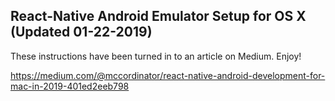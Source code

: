 ## React-Native Android Emulator Setup for OS X (Updated 01-22-2019)

These instructions have been turned in to an article on Medium. Enjoy!

https://medium.com/@mccordinator/react-native-android-development-for-mac-in-2019-401ed2eeb798
